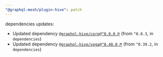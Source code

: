 ```yaml
---
"@graphql-mesh/plugin-hive": patch
---
```

dependencies updates:
  - Updated dependency [`@graphql-hive/core@^0.9.0` ↗︎](https://www.npmjs.com/package/@graphql-hive/core/v/0.9.0) (from `^0.8.3`, in `dependencies`)
  - Updated dependency [`@graphql-hive/yoga@^0.40.0` ↗︎](https://www.npmjs.com/package/@graphql-hive/yoga/v/0.40.0) (from `^0.39.2`, in `dependencies`)
